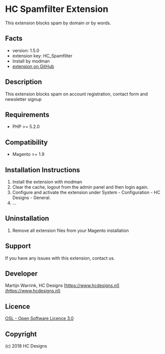 HC Spamfilter Extension
=====================
This extension blocks spam by domain or by words. 

Facts
-----
- version: 1.5.0
- extension key: HC_Spamfilter
- Install by modman
- [extension on GitHub](https://github.com/hc/HC_Spamfilter)

Description
-----------
This extension blocks spam on account registration, contact form and newsletter signup 

Requirements
------------
- PHP >= 5.2.0

Compatibility
-------------
- Magento >= 1.9

Installation Instructions
-------------------------
1. Install the extension with modman
2. Clear the cache, logout from the admin panel and then login again.
3. Configure and activate the extension under System - Configuration - HC Designs - General.
4. ...

Uninstallation
--------------
1. Remove all extension files from your Magento installation

Support
-------
If you have any issues with this extension, contact us.



Developer
---------
Martijn Warrink, HC Designs
[https://www.hcdesigns.nl](https://www.hcdesigns.nl)

Licence
-------
[OSL - Open Software Licence 3.0](http://opensource.org/licenses/osl-3.0.php)

Copyright
---------
(c) 2018 HC Designs
